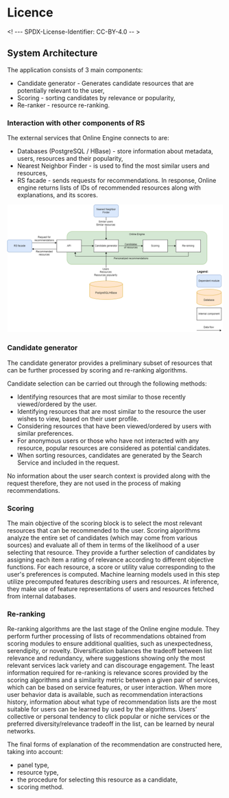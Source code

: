 # Licence

<! --- SPDX-License-Identifier: CC-BY-4.0  -- >

## System Architecture

The application consists of 3 main components:
* Candidate generator - Generates candidate resources that are potentially relevant to the user,
* Scoring - sorting candidates by relevance or popularity,
* Re-ranker - resource re-ranking.

### Interaction with other components of RS

The external services that Online Engine connects to are:
* Databases (PostgreSQL / HBase) -  store information about metadata, users, resources and their popularity,
* Nearest Neighbor Finder - is used to find the most similar users and resources,
* RS facade - sends requests for recommendations. In response, Online engine returns lists of IDs of recommended resources along with explanations, and its scores.

![](assets/online_engine_arch.png)

### Candidate generator

The candidate generator provides a preliminary subset of resources that can be further processed by scoring and re-ranking algorithms. 

Candidate selection can be carried out through the following methods:
- Identifying resources that are most similar to those recently viewed/ordered by the user.
- Identifying resources that are most similar to the resource the user wishes to view, based on their user profile.
- Considering resources that have been viewed/ordered by users with similar preferences.
- For anonymous users or those who have not interacted with any resource, popular resources are considered as potential candidates.
- When sorting resources, candidates are generated by the Search Service and included in the request.

No information about the user search context is provided along with the request therefore, they are not used in the process of making recommendations.

### Scoring

The main objective of the scoring block is to select the most relevant resources that can be recommended to the user. Scoring algorithms analyze the entire set of candidates (which may come from various sources) and evaluate all of them in terms of the likelihood of a user selecting that resource. They provide a further selection of candidates by assigning each item a rating of relevance according to different objective functions.  For each resource, a score or utility value corresponding to the user's preferences is computed. Machine learning models used in this step utilize precomputed features describing users and resources. At inference, they make use of feature representations of users and resources fetched from internal databases. 

### Re-ranking

Re-ranking algorithms are the last stage of the Online engine module. They perform further processing of lists of recommendations obtained from scoring modules to ensure additional qualities, such as unexpectedness, serendipity, or novelty. Diversification balances the tradeoff between list relevance and redundancy, where suggestions showing only the most relevant services lack variety and can discourage engagement. The least information required for re-ranking is relevance scores provided by the scoring algorithms and a similarity metric between a given pair of services, which can be based on service features, or user interaction. When more user behavior data is available, such as recommendation interactions history, information about what type of recommendation lists are the most suitable for users can be learned by used by the algorithms. Users’ collective or personal tendency to click popular or niche services or the preferred diversity/relevance tradeoff in the list, can be learned by neural networks.

The final forms of explanation of the recommendation are constructed here, taking into account:

- panel type,
- resource type,
- the procedure for selecting this resource as a candidate,
- scoring method.